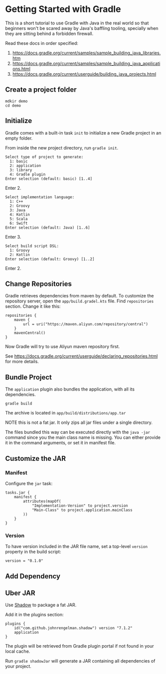 # Getting Started with Gradle

This is a short tutorial to use Gradle with Java in the real world so that beginners won't be scared away by Java's baffling tooling, specially when they are sitting behind a forbidden firewall. 

Read these docs in order specified:

1. https://docs.gradle.org/current/samples/sample_building_java_libraries.htm
2. https://docs.gradle.org/current/samples/sample_building_java_applications.html
3. https://docs.gradle.org/current/userguide/building_java_projects.html

## Create a project folder

```
mdkir demo
cd demo
```

## Initialize

Gradle comes with a built-in task `init` to initialize a new Gradle project in an empty folder.

From inside the new project directory, run `gradle init`.

```
Select type of project to generate:
  1: basic
  2: application
  3: library
  4: Gradle plugin
Enter selection (default: basic) [1..4]
```

Enter 2.

```
Select implementation language:
  1: C++
  2: Groovy
  3: Java
  4: Kotlin
  5: Scala
  6: Swift
Enter selection (default: Java) [1..6]
```

Enter 3.

```
Select build script DSL:
  1: Groovy
  2: Kotlin
Enter selection (default: Groovy) [1..2]
```

Enter 2.

## Change Repositories

Gradle retrieves dependencies from maven by default. To customize the repository server, open the `app/build.gradel.kts` file. Find `repositories` section. Change it like this:

```
repositories {
    maven {
        url = uri("https://maven.aliyun.com/repository/central")
    }
    mavenCentral()
}
```

Now Gradle will try to use Aliyun maven repository first.

See https://docs.gradle.org/current/userguide/declaring_repositories.html for more details.

## Bundle Project

The `application` plugin also bundles the application, with all its dependencies.

```
gradle build
```

The archive is located in `app/build/distributions/app.tar`

NOTE this is not a fat jar. It only zips all jar files under a single directory.

The files bundled this way can be executed directly with the `java -jar` command since you the main class name is missing. You can either provide it in the command arguments, or set it in manifest file.

## Customize the JAR

### Manifest

Configure the `jar` task:

```
tasks.jar {
    manifest {
        attributes(mapOf(
            "Implementation-Version" to project.version
            "Main-Class" to project.application.mainClass
        ))
    }
}
```

### Version

To have version included in the JAR file name, set a top-level `version` property in the build script:

```
version = "0.1.0"
```

## Add Dependency

## Uber JAR

Use [Shadow](https://github.com/johnrengelman/shadow) to package a fat JAR.

Add it in the plugins section:

```
plugins {
    id("com.github.johnrengelman.shadow") version "7.1.2"
    application
}
```

The plugin will be retrieved from Gradle plugin portal if not found in your local cache.

Run `gradle shadowJar` will generate a JAR containing all dependencies of your project. 